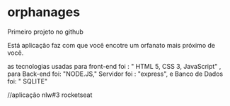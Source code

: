 # orphanages

Primeiro projeto no github

Está aplicação faz com que você encotre um orfanato mais próximo de você.

as tecnologias usadas para front-end foi : " HTML 5, CSS 3, JavaScript" , para Back-end foi: "NODE.JS," Servidor foi : "express", e Banco de Dados foi: " SQLITE"



//aplicação nlw#3 rocketseat
 

